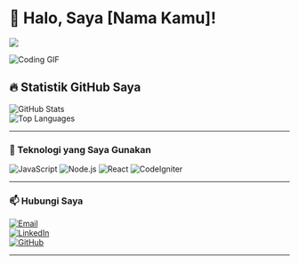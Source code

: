 # 👋 Halo, Saya [Nama Kamu]!

<img src="https://readme-typing-svg.herokuapp.com?font=Fira+Code&weight=600&size=22&pause=1000&color=3498DB&center=true&vCenter=true&width=500&lines=Halo!+Selamat+Datang!;Saya+adalah+developer+fullstack;Mari+kolaborasi+di+GitHub!" />

![Coding GIF](https://media.giphy.com/media/qgQUggAC3Pfv687qPC/giphy.gif)

## 🔥 Statistik GitHub Saya  
![GitHub Stats](https://github-readme-stats.vercel.app/api?username=yourusername&show_icons=true&theme=tokyonight)  
![Top Languages](https://github-readme-stats.vercel.app/api/top-langs/?username=yourusername&layout=compact&theme=tokyonight)

---

### 🚀 Teknologi yang Saya Gunakan  
![JavaScript](https://img.shields.io/badge/-JavaScript-F7DF1E?style=flat&logo=javascript&logoColor=black)
![Node.js](https://img.shields.io/badge/-Node.js-339933?style=flat&logo=node.js&logoColor=white)
![React](https://img.shields.io/badge/-React-61DAFB?style=flat&logo=react&logoColor=black)
![CodeIgniter](https://img.shields.io/badge/-CodeIgniter-EF4223?style=flat&logo=codeigniter&logoColor=white)

---

### 📫 Hubungi Saya  
[![Email](https://img.shields.io/badge/Email-net.galih7@gmail.com-blue?style=flat&logo=gmail)](mailto:net.galih@gmail.com)  
[![LinkedIn](https://img.shields.io/badge/LinkedIn-galihbagaskoro-blue?style=flat&logo=linkedin)](https://linkedin.com/in/galihbagaskoro)  
[![GitHub](https://img.shields.io/badge/GitHub-galihbk-black?style=flat&logo=github)](https://github.com/galihbk)  

---

